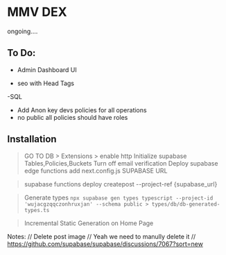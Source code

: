 # MMV DEX

ongoing....

## To Do:

- Admin Dashboard UI

- seo with Head Tags



-SQL
 - Add Anon key devs policies for all operations
 - no public all policies should have roles

## Installation
> GO TO DB > Extensions > enable http
> Initialize supabase Tables,Policies,Buckets
> Turn off email verification
> Deploy supabase edge functions
> add next.config.js SUPABASE URL

> supabase functions deploy createpost --project-ref {supabase_url}

> Generate types `npx supabase gen types typescript --project-id 'wujacgzqqczonhruxjan' --schema public > types/db/db-generated-types.ts`

> Incremental Static Generation on Home Page

Notes:
    // Delete post image
    // Yeah we need to manully delete it 
    // https://github.com/supabase/supabase/discussions/7067?sort=new